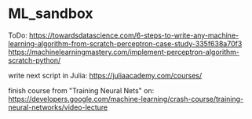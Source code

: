 # ML_sandbox

ToDo:
https://towardsdatascience.com/6-steps-to-write-any-machine-learning-algorithm-from-scratch-perceptron-case-study-335f638a70f3
https://machinelearningmastery.com/implement-perceptron-algorithm-scratch-python/

write next script in Julia:
https://juliaacademy.com/courses/

finish course from "Training Neural Nets" on:
https://developers.google.com/machine-learning/crash-course/training-neural-networks/video-lecture
